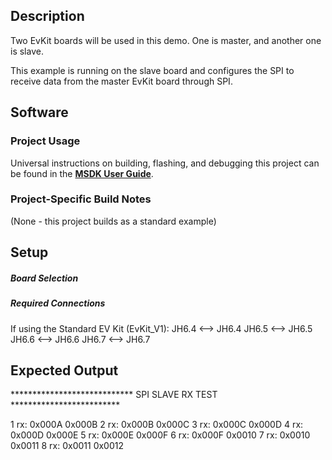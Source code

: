 ## Description

Two EvKit boards will be used in this demo. One is master, and another one is slave.

This example is running on the slave board and configures the SPI to receive data from the master EvKit board through SPI.

## Software

### Project Usage

Universal instructions on building, flashing, and debugging this project can be found in the **[MSDK User Guide](https://analog-devices-msdk.github.io/msdk/USERGUIDE/)**.

### Project-Specific Build Notes

(None - this project builds as a standard example)

## Setup

##### Board Selection

##### Required Connections
If using the Standard EV Kit (EvKit_V1):
JH6.4 <--> JH6.4
JH6.5 <--> JH6.5
JH6.6 <--> JH6.6
JH6.7 <--> JH6.7

## Expected Output
**************************** SPI SLAVE RX TEST *************************

1 rx: 0x000A 0x000B
2 rx: 0x000B 0x000C
3 rx: 0x000C 0x000D
4 rx: 0x000D 0x000E
5 rx: 0x000E 0x000F
6 rx: 0x000F 0x0010
7 rx: 0x0010 0x0011
8 rx: 0x0011 0x0012